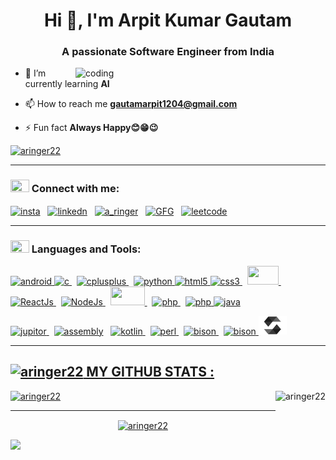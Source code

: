 <h1 align="center">Hi 👋, I'm Arpit Kumar Gautam</h1>
<h3 align="center">A passionate Software Engineer from India</h3>

<img align ="right" alt="coding" width="400" src="https://media.tenor.com/-UygBh3nnfEAAAAC/coding.gif">

- 🌱 I’m currently learning **AI**

- 📫 How to reach me **gautamarpit1204@gmail.com**

- ⚡ Fun fact **Always Happy😊😁😉**

<p align="left"> <a href="https://github.com/aringer22/github-profile-trophy" ><img src="https://github-profile-trophy.vercel.app/?username=aringer22&theme=onedark&row=2&column=3" alt="aringer22" /></a> </p>

<hr>
<h3 align="left"> <img src = "https://static.vecteezy.com/system/resources/thumbnails/004/991/764/small/employees-teamwork-connection-logo-free-vector.jpg" height="20" width="30" /> Connect with me:</h3> 
<p align="left">
<a href="https://instagram.com/arpit.g_0224" target="blank"><img align="center" src="https://www.logo.wine/a/logo/Instagram/Instagram-Glyph-Color-Logo.wine.svg" alt="insta" height="40" width="50"  /></a>
 &nbsp 
<a href="https://www.linkedin.com/in/arpit-kumar-00989322a/" target="blank"><img align="center" src="https://www.iconsdb.com/icons/preview/white/linkedin-xxl.png" alt="linkedn" height="27" width="45" /></a>
 &nbsp 
<a href="https://codeforces.com/profile/a_ringer" target="blank" ><img align="center" src="https://art.npanuhin.me/SVG/Codeforces/Codeforces.colored.svg" alt="a_ringer" height="35" width="50" /></a>
 &nbsp 
<a href="https://auth.geeksforgeeks.org/user/a_ringer22" target="blank"><img align="center" src="https://upload.wikimedia.org/wikipedia/commons/thumb/4/43/GeeksforGeeks.svg/120px-GeeksforGeeks.svg.png?20200909192408" alt="GFG" height="28" width="45" /></a>
 &nbsp 
 <a href="https://leetcode.com/A_Ringer/" target="blank"><img align="center" src="https://cdn.iconscout.com/icon/free/png-256/free-leetcode-3628885-3030025.png" alt="leetcode" height="30" width="50" /></a> 
</p>

<hr>
<h3 align="left"> <img src="https://i.pinimg.com/736x/57/a3/6a/57a36a7b8656e8e291d39f72452a2829.jpg" height="20" width = "30" /> Languages and Tools:</h3>
<p align="left"> <a href="https://developer.android.com" target="_blank" rel="noreferrer"> <img src="https://jimbergman.net/wp-content/uploads/android-robot.png" alt="android" width="55" height="30"/> </a>  
<a href="https://www.cprogramming.com/" target="_blank" rel="noreferrer"> <img src="https://upload.wikimedia.org/wikipedia/commons/thumb/1/18/C_Programming_Language.svg/695px-C_Programming_Language.svg.png" alt="c" width="55" height="30"/> </a> 
&nbsp 
<a href="https://www.w3schools.com/cpp/" target="_blank" rel="noreferrer"> <img src="https://upload.wikimedia.org/wikipedia/commons/thumb/1/18/ISO_C%2B%2B_Logo.svg/1822px-ISO_C%2B%2B_Logo.svg.png" alt="cplusplus" width="55" height="30"/> </a> 
&nbsp 
<a href="https://www.python.org" target="_blank" rel="noreferrer"> <img src="https://upload.wikimedia.org/wikipedia/commons/thumb/c/c3/Python-logo-notext.svg/1869px-Python-logo-notext.svg.png" alt="python" width="55" height="30"/> </a> 
<a href="https://www.w3.org/html/" target="_blank" rel="noreferrer"> <img src="https://upload.wikimedia.org/wikipedia/commons/thumb/6/61/HTML5_logo_and_wordmark.svg/1200px-HTML5_logo_and_wordmark.svg.png" alt="html5" width="65" height="40"/> </a> 
<a href="https://www.w3schools.com/css/" target="_blank" rel="noreferrer"> <img src="https://upload.wikimedia.org/wikipedia/commons/thumb/d/d5/CSS3_logo_and_wordmark.svg/1200px-CSS3_logo_and_wordmark.svg.png" alt="css3" width="55" height="40"/> </a>
 &nbsp 
<a href="https://developer.mozilla.org/en-US/docs/Web/JavaScript" target="_blank" rel="noreferrer"> <img src="https://seeklogo.com/images/J/javascript-logo-8892AEFCAC-seeklogo.com.png" width="50" height="30"/> </a> 
  &nbsp 
 <a href="https://react.dev/" target="_blank" rel="noreferrer"> <img src="https://upload.wikimedia.org/wikipedia/commons/thumb/a/a7/React-icon.svg/2300px-React-icon.svg.png" alt="ReactJs" width="55" height="30"/> </a> 
 &nbsp 
 <a href="https://nodejs.org/en" target="_blank" rel="noreferrer"> <img src="https://seeklogo.com/images/N/nodejs-logo-FBE122E377-seeklogo.com.png" alt="NodeJs" width="50" height="30"/> </a> 
 &nbsp
<a href="https://getbootstrap.com" target="_blank" rel="noreferrer"> <img src="https://upload.wikimedia.org/wikipedia/commons/thumb/b/b2/Bootstrap_logo.svg/800px-Bootstrap_logo.svg.png" width="55" height="30"/> </a> 
  &nbsp
 <a href="https://www.php.net/" target="_blank" rel="noreferrer"> <img src="https://upload.wikimedia.org/wikipedia/commons/thumb/2/27/PHP-logo.svg/120px-PHP-logo.svg.png" alt="php" width="50" height="35"/> 
</a> 
  &nbsp
  <a href="https://www.mysql.com/" target="_blank" rel="noreferrer"> <img src="https://cdn.worldvectorlogo.com/logos/mysql-6.svg" alt="php" width="45" height="35"/> 
</a>
<a href="https://www.java.com" target="_blank" rel="noreferrer"> <img src="https://www.vectorlogo.zone/logos/java/java-icon.svg" alt="java" width="55" height="35"/> </a> 
 <div>
 <a href="https://jupyter.org/" target="_blank" rel="noreferrer"> <img src="https://upload.wikimedia.org/wikipedia/commons/thumb/3/38/Jupyter_logo.svg/103px-Jupyter_logo.svg.png" alt="jupitor" width="50" height="35"/> </a> 
&nbsp
<a href="https://riscv.org/" target="_blank" rel="noreferrer"> <img src="https://upload.wikimedia.org/wikipedia/commons/thumb/6/6b/RISC-V-logo-square.svg/2560px-RISC-V-logo-square.svg.png" alt="assembly" width="55" height="30" margin-left="40"/></a>
&nbsp
<a href="https://kotlinlang.org" target="_blank" rel="noreferrer"> <img src="https://seeklogo.com/images/K/kotlin-logo-30C1970B05-seeklogo.com.png" alt="kotlin" width="45" height="30"/> 
</a>
&nbsp
<a href="https://www.perl.org/" target="_blank" rel="noreferrer"> <img src="https://uxwing.com/wp-content/themes/uxwing/download/brands-and-social-media/perl-programming-language-icon.png" alt="perl" width="45" height="30"/> </a> 
&nbsp
<a href="https://en.wikipedia.org/wiki/GNU_Bison" target="_blank" rel="noreferrer"> <img src="https://samskalicky.files.wordpress.com/2014/01/heckert_gnu_white.png?w=640" alt="bison" width="45" height="30"/> 
</a> 
&nbsp
<a href="https://en.wikipedia.org/wiki/GNU_Bison" target="_blank" rel="noreferrer"> <img src="https://upload.wikimedia.org/wikipedia/commons/thumb/2/29/Postgresql_elephant.svg/1200px-Postgresql_elephant.svg.png" alt="bison" width="45" height="30"  />
<a href="https://en.wikipedia.org/wiki/GNU_Bison" target="_blank" rel="noreferrer"> <img src="https://raw.githubusercontent.com/github/explore/ba9de12f88fd08825c51928e91f1678cb5c94b26/topics/solidity/solidity.png" alt="bison" width="45" height="30"/>
</div>

</p>


<hr>
<h2> <img src="https://png.pngtree.com/element_our/20190601/ourmid/pngtree-beautiful-trophy-image_1326111.jpg" alt="aringer22" height="30" width="30" /> MY GITHUB STATS : </h1>
<p id="stat"> <img  src="https://github-readme-stats.vercel.app/api/top-langs?username=aringer22&show_icons=true&locale=en&layout=compact&langs_count=12&bg_color=0,000000,130F40&text_color=D3D3D3" alt="aringer22" height="170" align="right"/>
</p>

<p align="left"><img  src="https://github-readme-stats.vercel.app/api?username=aringer22&show_icons=true&locale=en&title_color=7A7ADB&icon_color=2234AE&text_color=D3D3D3&bg_color=0,000000,F84219" alt="aringer22" height="170" /></p>
<hr>
<p align="center"><img align="center" src="https://github-readme-streak-stats.herokuapp.com/?user=aringer22&show_icons=true&theme=dark" alt="aringer22" width="650" /></p>
<img src="https://img.shields.io/github/followers/aringer22.svg?style=social&amp;label=Follow" style="max-width: 100%;" />
